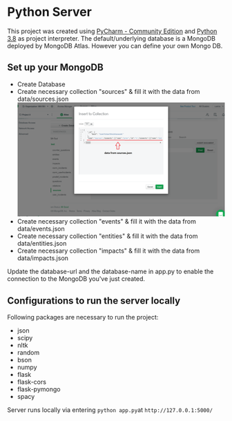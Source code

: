# Python Server

This project was created using [PyCharm - Community Edition](https://www.jetbrains.com/de-de/pycharm/download) and [Python 3.8](https://www.python.org/downloads/) as project interpreter.
The default/underlying database is a MongoDB deployed by MongoDB Atlas. However you can define your own Mongo DB.

## Set up your MongoDB
- Create Database 
- Create necessary collection "sources" & fill it with the data from data/sources.json
![](images/dataInstruction.png)
- Create necessary collection "events" & fill it with the data from data/events.json
- Create necessary collection "entities" & fill it with the data from data/entities.json
- Create necessary collection "impacts" & fill it with the data from data/impacts.json

Update the database-url and the database-name in app.py to enable the connection to the MongoDB you've just created.

## Configurations to run the server locally
Following packages are necessary to run the project: 
- json
- scipy
- nltk
- random
- bson
- numpy
- flask
- flask-cors
- flask-pymongo
- spacy

Server runs locally via entering ```python app.py```at ```http://127.0.0.1:5000/```
